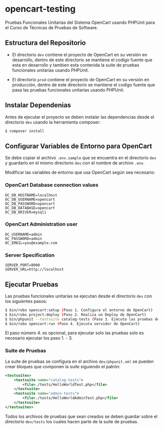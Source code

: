 # opencart-testing
Pruebas Funcionales Unitarias del Sistema OpenCart usando PHPUnit para el Curso de Técnicas de Pruebas de Software.


## Estructura del Repositorio

* El directorio `dev` contiene el proyecto de OpenCart en su versión en desarrollo, dentro de este directorio se mantiene el codigo fuente que esta en desarrollo y tambien esta contenida la suite de pruebas funcionales unitarias usando PHPUnit.

* El directorio `prod` contiene el proyecto de OpenCart en su versión en producción, dentro de este directorio se mantiene el codigo fuente que pasa las pruebas funcionales unitarias usando PHPUnit.


## Instalar Dependenias
Antes de ejecutar el proyecto se deben instalar las dependencias desde el directorio `dev` usando la herramienta composer:

```sh
$ composer install
```

## Configurar Variables de Entorno para OpenCart

Se debe copiar el archivo `.env.sample` que se encuentra en el directorio `dev` y guardarlo en el mismo directorio `dev` con el nombre de archivo `.env`.

Modificar las variables de entorno que usa OpenCart según sea necesario:

### OpenCart Database connection values
```
OC_DB_HOSTNAME=localhost
OC_DB_USERNAME=opencart
OC_DB_PASSWORD=opencart
OC_DB_DATABASE=opencart
OC_DB_DRIVER=mysqli
```

### OpenCart Administration user
```
OC_USERNAME=admin
OC_PASSWORD=admin
OC_EMAIL=you@example.com
```

### Server Specification
```
SERVER_PORT=8000
SERVER_URL=http://localhost
```


## Ejecutar Pruebas

Las pruebas funcionales unitarias se ejecutan desde el directorio `dev` con los siguientes pasos:

```sh
$ bin/robo opencart:setup (Paso 1. Configura el entorno de OpenCart)
$ bin/robo project:deploy (Paso 2. Realiza un Deploy de OpenCart)
$ bin/phpunit --testsuite catalog-tests (Paso 3. Ejecuta las pruebas del catalogo 'catalog-test' definidas en la suite phpunit.xml)
$ bin/robo opencart:run (Paso 4. Ejecuta servidor de OpenCart)
```

El paso número 4. es opcional, para ejecutar solo las pruebas solo es necesario ejecutar los paso 1. - 3.

### Suite de Pruebas

La suite de pruebas se configura en el archivo `dev/phpunit.xml` se pueden crear bloques que componen la suite siguiendo el patrón:

```xml
<testsuites>
    <testsuite name="catalog-tests">
        <file>./tests/HelloWorldTest.php</file>
    </testsuite>
    <testsuite name="admin-tests">
        <file>./tests/HelloWorldAdminTest.php</file>
    </testsuite>
</testsuites>
```

Todos los archivos de pruebas que sean creados se deben guardar sobre el directorio `dev/tests` los cuales hacen parte de la suite de pruebas.
